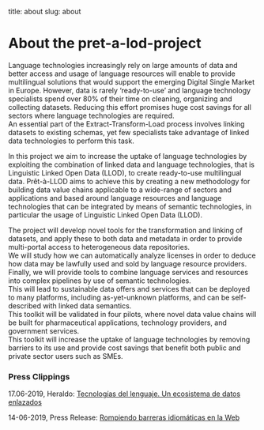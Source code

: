 title: about
slug: about

# About the pret-a-lod-project
Language technologies increasingly rely on large amounts of data and
better access and usage of language resources will enable to provide
multilingual solutions that would support the emerging Digital Single
Market in Europe. However, data is rarely ‘ready-to-use’ and language
technology specialists spend over 80% of their time on cleaning,
organizing and collecting datasets. Reducing this effort promises huge
cost savings for all sectors where language technologies are required.\
An essential part of the Extract-Transform-Load process involves linking
datasets to existing schemas, yet few specialists take advantage of
linked data technologies to perform this task.

In this project we aim to increase the uptake of language technologies
by exploiting the combination of linked data and language technologies,
that is Linguistic Linked Open Data (LLOD), to create ready-to-use
multilingual data. Prêt-à-LLOD aims to achieve this by creating a new
methodology for building data value chains applicable to a wide-range of
sectors and applications and based around language resources and
language technologies that can be integrated by means of semantic
technologies, in particular the usage of Linguistic Linked Open Data
(LLOD).

The project will develop novel tools for the transformation and linking
of datasets, and apply these to both data and metadata in order to
provide multi-portal access to heterogeneous data repositories.\
We will study how we can automatically analyze licenses in order to
deduce how data may be lawfully used and sold by language resource
providers. Finally, we will provide tools to combine language services
and resources into complex pipelines by use of semantic technologies.\
This will lead to sustainable data offers and services that can be
deployed to many platforms, including as-yet-unknown platforms, and can
be self-described with linked data semantics.\
This toolkit will be validated in four pilots, where novel data value
chains will be built for pharmaceutical applications, technology
providers, and government services.\
This toolkit will increase the uptake of language technologies by
removing barriers to its use and provide cost savings that benefit both
public and private sector users such as SMEs.

### Press Clippings

17.06-2019, Heraldo: [Tecnologías del lenguaje. Un ecosistema de datos
enlazados](https://www.heraldo.es/noticias/sociedad/2019/06/17/tecnologias-del-lenguaje-un-ecosistema-de-datos-enlazados-proyecto-europeo-pret-a-llod-1320423.html)

14-06-2019, Press Release: [Rompiendo barreras idiomáticas en la
Web](http://i3a.unizar.es/es/noticia/2019/06/14/rompiendo-barreras-idiomaticas-en-la-web)
